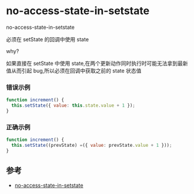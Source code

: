 # no-access-state-in-setstate

no-access-state-in-setstate

必须在 setState 的回调中使用 state

why?

如果直接在 setState 中使用 state,在两个更新动作同时执行时可能无法拿到最新值从而引起 bug,所以必须在回调中获取之前的 state 状态值

### 错误示例

```jsx
function increment() {
  this.setState({ value: this.state.value + 1 });
}
```

### 正确示例

```jsx
function increment() {
  this.setState((prevState) =({ value: prevState.value + 1 }));
}
```

## 参考

- [no-access-state-in-setstate](https://github.com/jsx-eslint/eslint-plugin-react/blob/master/docs/rules/no-access-state-in-setstate.md)
